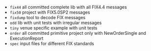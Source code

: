 - `fix44` all committed complete lib with all FIX4.4 messages
- `fix50` project with FIX5.0SP2 messages
- `fixdump` tool to decode FIX messages
- `odd` lib with unit tests with irregular messages
- `tiny` venue specific example with unit tests
- `order` all committed primitive project only with NewOrderSingle and ExecutionReport
- `spec` input files for different FIX standards

